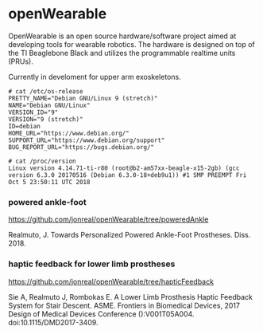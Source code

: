 openWearable
===========

OpenWearable is an open source hardware/software project aimed at developing
tools for wearable robotics. The hardware is designed on top of the TI
Beaglebone Black and utilizes the programmable realtime units (PRUs).

Currently in develoment for upper arm exoskeletons.

```
# cat /etc/os-release 
PRETTY_NAME="Debian GNU/Linux 9 (stretch)"
NAME="Debian GNU/Linux"
VERSION_ID="9"
VERSION="9 (stretch)"
ID=debian
HOME_URL="https://www.debian.org/"
SUPPORT_URL="https://www.debian.org/support"
BUG_REPORT_URL="https://bugs.debian.org/"
```

```
# cat /proc/version 
Linux version 4.14.71-ti-r80 (root@b2-am57xx-beagle-x15-2gb) (gcc version 6.3.0 20170516 (Debian 6.3.0-18+deb9u1)) #1 SMP PREEMPT Fri Oct 5 23:50:11 UTC 2018
```

### powered ankle-foot ###
https://github.com/jonreal/openWearable/tree/poweredAnkle

Realmuto, J. Towards Personalized Powered Ankle-Foot Prostheses. Diss. 2018.

### haptic feedback for lower limb prostheses ###
https://github.com/jonreal/openWearable/tree/hapticFeedback

Sie A, Realmuto J, Rombokas E. A Lower Limb Prosthesis Haptic Feedback System
for Stair Descent. ASME. Frontiers in Biomedical Devices, 2017 Design of
Medical Devices Conference ():V001T05A004. doi:10.1115/DMD2017-3409.
